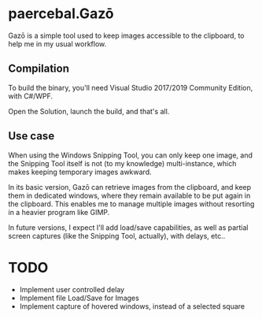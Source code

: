 # paercebal.Gazō

Gazō is a simple tool used to keep images accessible to the clipboard, to help me in my usual workflow.

## Compilation

To build the binary, you'll need Visual Studio 2017/2019 Community Edition, with C#/WPF.

Open the Solution, launch the build, and that's all.

## Use case

When using the Windows Snipping Tool, you can only keep one image, and the Snipping
Tool itself is not (to my knowledge) multi-instance, which makes keeping temporary
images awkward.

In its basic version, Gazō can retrieve images from the clipboard, and keep them in
dedicated windows, where they remain available to be put again in the clipboard.
This enables me to manage multiple images without resorting in a heavier program like
GIMP.

In future versions, I expect I'll add load/save capabilities, as well as partial screen
captures (like the Snipping Tool, actually), with delays, etc..

# TODO

- Implement user controlled delay
- Implement file Load/Save for Images
- Implement capture of hovered windows, instead of a selected square
